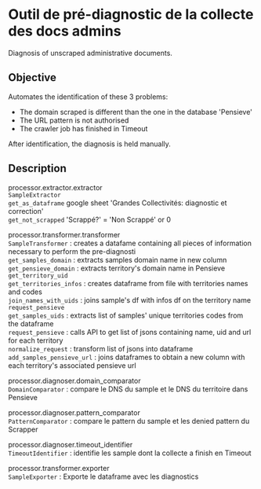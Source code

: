 # Outil de pré-diagnostic de la collecte des docs admins

Diagnosis of unscraped administrative documents.

## Objective

Automates the identification of these 3 problems:
- The domain scraped is different than the one in the database 'Pensieve'
- The URL pattern is not authorised
- The crawler job has finished in Timeout

After identification, the diagnosis is held manually.

## Description

processor.extractor.extractor<br>
`SampleExtractor`<br>
    `get_as_dataframe` google sheet 'Grandes Collectivités: diagnostic et correction'<br>
    `get_not_scrapped` 'Scrappé?' = 'Non Scrappé' or 0<br>

processor.transformer.transformer<br>
`SampleTransformer` : creates a datafame containing all pieces of information necessary to perform the pre-diagnosti<br>
    `get_samples_domain` : extracts samples domain name in new column<br>
    `get_pensieve_domain` : extracts territory's domain name in Pensieve<br>
        `get_territory_uid`<br>
            `get_territories_infos` : creates dataframe from file with territories names and codes<br>
            `join_names_with_uids` : joins sample's df with infos df on the territory name<br>
        `request_pensieve` <br>
            `get_samples_uids` : extracts list of samples' unique territories codes from the dataframe<br>
            `request_pensieve` : calls API to get list of jsons containing name, uid and url for each territory<br>
            `normalize_request` : transform list of jsons into dataframe<br>
        `add_samples_pensieve_url` : joins dataframes to obtain a new column with each territory's associated pensieve url<br>
    
processor.diagnoser.domain_comparator<br>
`DomainComparator` : compare le DNS du sample et le DNS du territoire dans Pensieve<br> 

processor.diagnoser.pattern_comparator<br>
`PatternComparator` : compare le pattern du sample et les denied pattern du Scrapper<br>

processor.diagnoser.timeout_identifier<br>
`TimeoutIdentifier` : identifie les sample dont la collecte a finish en Timeout<br>
    
processor.transformer.exporter<br>
`SampleExporter` : Exporte le dataframe avec les diagnostics<br>

    